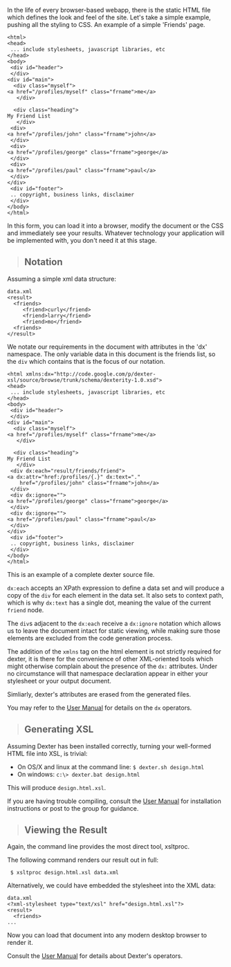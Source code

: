 In the life of every browser-based webapp, there is the static HTML file which defines the look and feel of the site.  Let's take a simple example, pushing all the styling to CSS. An example of a simple 'Friends' page.
```
<html>
<head>
 ... include stylesheets, javascript libraries, etc
</head>
<body>
 <div id="header">
 </div>
<div id="main">
  <div class="myself">
<a href="/profiles/myself" class="frname">me</a>
   </div>

  <div class="heading">
My Friend List
   </div>
 <div>
<a href="/profiles/john" class="frname">john</a>
 </div>
 <div>
<a href="/profiles/george" class="frname">george</a>
 </div>
 <div>
<a href="/profiles/paul" class="frname">paul</a>
 </div>
</div>
 <div id="footer">
 .. copyright, business links, disclaimer
 </div>
</body>
</html>
```

In this form, you can load it into a browser, modify the document or the CSS and immediately see your results.  Whatever technology your application will be implemented with, you don't need it at this stage.

> ## Notation ##
Assuming a simple xml data structure:
```
data.xml
<result>
  <friends>
     <friend>curly</friend>
     <friend>larry</friend>
     <friend>mo</friend>
  <friends>
</result>
```

We notate our requirements in the document with attributes in the 'dx' namespace. The only variable data in this document is the friends list, so the `div` which contains that is the focus of our notation.
```
<html xmlns:dx="http://code.google.com/p/dexter-xsl/source/browse/trunk/schema/dexterity-1.0.xsd">
<head>
 ... include stylesheets, javascript libraries, etc
</head>
<body>
 <div id="header">
 </div>
<div id="main">
  <div class="myself">
<a href="/profiles/myself" class="frname">me</a>
   </div>

  <div class="heading">
My Friend List
   </div>
 <div dx:each="result/friends/friend">
<a dx:attr="href:/profiles/{.}" dx:text="." 
    href="/profiles/john" class="frname">john</a>
 </div>
 <div dx:ignore="">
<a href="/profiles/george" class="frname">george</a>
 </div>
 <div dx:ignore="">
<a href="/profiles/paul" class="frname">paul</a>
 </div>
</div>
 <div id="footer">
 .. copyright, business links, disclaimer
 </div>
</body>
</html>
```

This is an example of a complete dexter source file.

`dx:each` accepts an XPath expression to define a data set and will produce a copy of the `div` for each element in the data set. It also sets to context path, which is why `dx:text` has a single dot, meaning the value of the current `friend` node.

The `div`s adjacent to the `dx:each`  receive a `dx:ignore`  notation which allows us to leave the document intact for static viewing, while making sure those elements are excluded from the code generation process.

The addition of the `xmlns` tag on the html element is not strictly required for dexter, it is there for the convenience of other XML-oriented tools which might otherwise complain about the presence of the `dx:` attributes. Under no circumstance will that namespace declaration appear in either your stylesheet or your output document.

Simliarly, dexter's attributes are erased from the generated files.

You may refer to the [User Manual](UserManual.md) for details on the `dx` operators.

> ## Generating XSL ##

Assuming Dexter has been installed correctly, turning your well-formed HTML file into XSL, is trivial:

  * On OS/X and linux at the command line: `$ dexter.sh design.html`
  * On windows: `c:\> dexter.bat design.html`

This will produce `design.html.xsl`.

If you are having trouble compiling, consult the [User Manual](UserManual.md) for installation instructions or post to the group for guidance.

> ## Viewing the Result ##

Again, the command line provides the most direct tool, xsltproc.

The following command renders our result out in full:
```
 $ xsltproc design.html.xsl data.xml 
```

Alternatively, we could have embedded the stylesheet into the XML data:
```
data.xml
<?xml-stylesheet type="text/xsl" href="design.html.xsl"?>
<result>
  <friends>
...
```

Now you can load that document into any modern desktop browser to render it.

Consult the [User Manual](UserManual.md) for details about Dexter's operators.